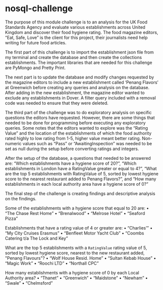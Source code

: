 # nosql-challenge


The purpose of this module challenge is to an analysis for the UK Food Standards Agency and evaluate various establishments across United Kingdom and discover their food hygiene rating. The food magazine editors, “Eat, Safe, Love” is the client for this project, their journalists need help writing for future food articles.

The first part of this challenge is to import the establishment json file from my terminal and create the database and then create the collections establishments. The important libraries that are needed for this challenge are PyMongo and Pretty Print. 

The next part is to update the database and modify changes requested by the magazine editors to include a new establishment called ‘Penang Flavors’ at Greenwich before creating any queries and analysis on the database. After adding in the new establishment, the magazine editor wanted to exclude any establishments in Dover. A filter query included with a removal code was needed to ensure that they were deleted.

The third part of the challenge was to do exploratory analysis on specific questions the editors have requested. However, there are some things that needed to be done for programming before executing any exploratory queries. Some notes that the editors wanted to explore was the “Rating Value” and the location of the establishments of which the food authority rated highly to low rating from 1-5, higher value meant better rating. Non-numeric values such as “Pass” or “AwaitingInspection” was needed to be set as null during the setup before converting ratings and integers.

After the setup of the database, a questions that needed to be answered are: “Which establishments have a hygiene score of 20?”, “Which establishments in London have a RatingValue greater or equal to 4?”, “What are the top 5 establishments with RatingValue of 5, sorted by lowest hygiene score to the nearest restaurant added to Penang Flavors?”, and “How many establishments in each local authority area have a hygiene score of 0?”

The final step of the challenge is creating findings and descriptive analysis on the findings.

Some of the establishments with a hygiene score that equal to 20 are:
•	“The Chase Rest Home” 
•	“Brenalwood”
•	“Melrose Hotel”
•	“Seaford Pizza”

Establishments that have a rating value of 4 or greater are:
•	“Charlies’”
•	“My City Cruises Erasmus”
•	“Benfleet Motor Yacht Club”
•	“Coombs Catering t/a The Lock and Key”

What are the top 5 establishments with a `RatingValue` rating value of 5, sorted by lowest hygiene score, nearest to the new restaurant added, "Penang Flavours"?
•	“Wolf House Resid. Home”
•	“Sultan Kebab House”
•	“Magic Work”
•	“Roochi LTD”
•	“Northall CPC”

How many establishments with a hygiene score of 0 by each Local Authority area?
•	“Thanet”
•	“Greenwich”
•	“Maidstone”
•	“Newham”
•	“Swale”
•	“Chelmsford”
